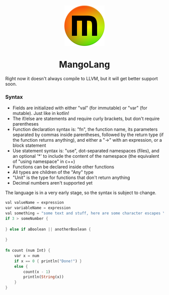
<div align="center">
    <p><img width=128px src="/art/icon/128.png"/></p>
    <h1>MangoLang</h1>
</div>

Right now it doesn't always compile to LLVM, but it will get better support soon.

### Syntax
- Fields are initialized with either "val" (for immutable) or "var" (for mutable). Just like in kotlin!
- The if/else are statements and require curly brackets, but don't require parentheses
- Function declaration syntax is: "fn", the function name, its parameters separated by commas inside parentheses, followed by the return type (if the function returns anything), and either a "->" with an expression, or a block statement
- Use statement syntax is: "use", dot-separated namespaces (files), and an optional '*' to include the content of the namespace (the equivalent of "using namespace" in c++)
- Functions can be declared inside other functions
- All types are children of the "Any" type
- "Unit" is the type for functions that don't return anything
- Decimal numbers aren't supported yet

The language is in a very early stage, so the syntax is subject to change.
```rust
val valueName = expression
var variableName = expression
val something = "some text and stuff, here are some character escapes \n\t\r\\\""
if 3 > someNumber {

} else if aBoolean || anotherBoolean {

}

fn count (num Int) {
    var x = num
    if x == 0 { println("Done!") }
    else {
        count(x - 1)
        println(String(x))
    }
}
```
